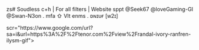 zs# Soudless c+h | For all filters | Website sppt @Seek67 @loveGaming-GI @Swan-N3on . mfa ⇧ Vlt enms . ᴅɴɪᴜғ [ᴡ2ɪ]
<!-- k.l
**Souldles/*
- 💬 Ask me about anything
- 😄 Pronouns: he/him
--> scr="https://www.google.com/url?sa=i&url=https%3A%2F%2Ftenor.com%2Fview%2Frandal-ivory-ranfren-ilysm-gif">
